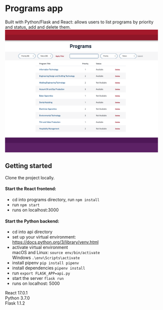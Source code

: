# Programs app
Built with Python/Flask and React: allows users to list programs by priority and status, add and delete them.
![screenshot](https://github.com/jgrimshaw/programs/blob/master/docs/programs-app.png?raw=true)

## Getting started
Clone the project locally. 

#### Start the React frontend:
* cd into programs directory, run `npm install`
* run `npm start`
* runs on localhost:3000

#### Start the Python backend: 
* cd into api directory
* set up your virtual environment: https://docs.python.org/3/library/venv.html
* activate virtual environment  
macOS and Linux: `source env/bin/activate`  
Windows `.\env\Scripts\activate`
* install pipenv `pip install pipenv`
* install dependencies `pipenv install`
* run `export FLASK_APP=api.py`
* start the server `flask run`
* runs on localhost: 5000

React 17.0.1\
Python 3.7.0\
Flask 1.1.2